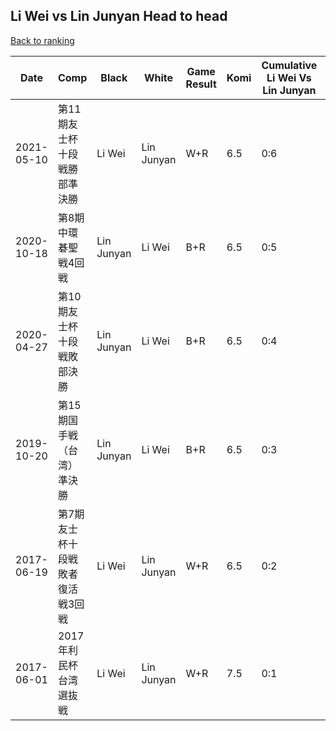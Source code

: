 ## Li Wei vs Lin Junyan Head to head

[Back to ranking](../../index.md)




| **Date** | **Comp** | **Black** | **White** | **Game Result** | **Komi** | **Cumulative Li Wei Vs Lin Junyan** | **Li Wei Streak** | **Lin Junyan Streak** | 
| --- | --- | --- | --- | --- | --- | --- | --- | --- |
| 2021-05-10 | 第11期友士杯十段戦勝部準決勝 | Li Wei | Lin Junyan | W+R | 6.5 | 0:6 | 0 | 6 | 
| 2020-10-18 | 第8期中環碁聖戦4回戦 | Lin Junyan | Li Wei | B+R | 6.5 | 0:5 | 0 | 5 | 
| 2020-04-27 | 第10期友士杯十段戦敗部決勝  | Lin Junyan | Li Wei | B+R | 6.5 | 0:4 | 0 | 4 | 
| 2019-10-20 | 第15期国手戦（台湾）準決勝 | Lin Junyan | Li Wei | B+R | 6.5 | 0:3 | 0 | 3 | 
| 2017-06-19 | 第7期友士杯十段戦敗者復活戦3回戦 | Li Wei | Lin Junyan | W+R | 6.5 | 0:2 | 0 | 2 | 
| 2017-06-01 | 2017年利民杯台湾選抜戦 | Li Wei | Lin Junyan | W+R | 7.5 | 0:1 | 0 | 1 |




